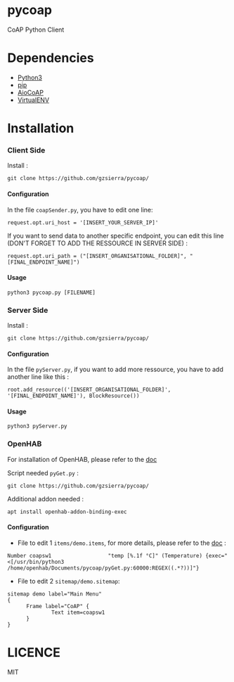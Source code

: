 # pycoap
CoAP Python Client

# Dependencies
* [Python3](https://www.python.org/)
* [pip](https://pip.pypa.io/en/stable/)
* [AioCoAP](https://github.com/chrysn/aiocoap)
* [VirtualENV](https://virtualenv.pypa.io/en/stable/)

# Installation
### Client Side
Install :
```
git clone https://github.com/gzsierra/pycoap/
```
#### Configuration
In the file `coapSender.py`, you have to edit one line:
```
request.opt.uri_host = '[INSERT_YOUR_SERVER_IP]'
```
If you want to send data to another specific endpoint, you can edit this line (DON'T FORGET TO ADD THE RESSOURCE IN SERVER SIDE) :
```
request.opt.uri_path = ("[INSERT_ORGANISATIONAL_FOLDER]", "[FINAL_ENDPOINT_NAME]")
```
#### Usage
```
python3 pycoap.py [FILENAME]
```
### Server Side
Install :
```
git clone https://github.com/gzsierra/pycoap/
```
#### Configuration
In the file `pyServer.py`, if you want to add more ressource, you have to add another line like this :
```
root.add_resource(('[INSERT_ORGANISATIONAL_FOLDER]', '[FINAL_ENDPOINT_NAME]'), BlockResource())
```
#### Usage
```
python3 pyServer.py
```
### OpenHAB
For installation of OpenHAB, please refer to the [doc](https://github.com/openhab/openhab)

Script needed `pyGet.py` :
```
git clone https://github.com/gzsierra/pycoap/
```
Additional addon needed :
```
apt install openhab-addon-binding-exec
```
#### Configuration
  * File to edit 1 `items/demo.items`, for more details, please refer to the [doc](https://github.com/openhab/openhab/wiki/Exec-Binding) :

```
Number coapsw1                  "temp [%.1f °C]" (Temperature) {exec="<[/usr/bin/python3 /home/openhab/Documents/pycoap/pyGet.py:60000:REGEX((.*?))]"}
```
  * File to edit 2 `sitemap/demo.sitemap`:

```
sitemap demo label="Main Menu"
{
      Frame label="CoAP" {
              Text item=coapsw1
      }
}
```

# LICENCE
MIT
